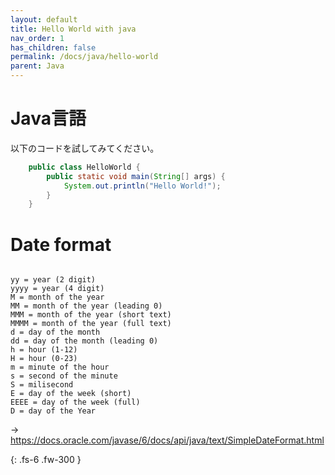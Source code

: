 ```yaml
---
layout: default
title: Hello World with java
nav_order: 1
has_children: false
permalink: /docs/java/hello-world
parent: Java
---
```


# Java言語

以下のコードを試してみてください。

```java
    public class HelloWorld {
        public static void main(String[] args) {
            System.out.println("Hello World!");
        }
    }
```

# Date format

```Format

yy = year (2 digit)
yyyy = year (4 digit)
M = month of the year
MM = month of the year (leading 0)
MMM = month of the year (short text)
MMMM = month of the year (full text)
d = day of the month
dd = day of the month (leading 0)
h = hour (1-12)
H = hour (0-23)
m = minute of the hour
s = second of the minute
S = milisecond
E = day of the week (short)
EEEE = day of the week (full)
D = day of the Year

```
-> https://docs.oracle.com/javase/6/docs/api/java/text/SimpleDateFormat.html

{: .fs-6 .fw-300 }
